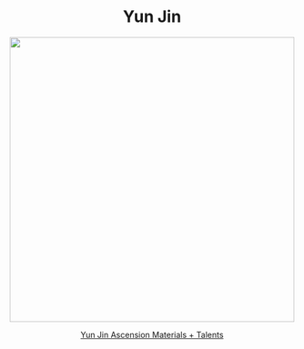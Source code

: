 <body>
  <div align="center">
    <h1> Yun Jin </h1>
<img src="https://i0.wp.com/traveler.gg/wp-content/uploads/yunjin.png?fit=707%2C823&ssl=1" width=500>
<p></p>
<a href="">Yun Jin Ascension Materials + Talents</a><br>
  
  </div>
</body>
